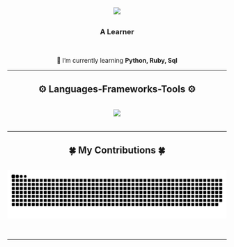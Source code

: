 <h1 align="center">
    <img src="https://readme-typing-svg.herokuapp.com/?font=Righteous&size=35&center=true&vCenter=true&width=500&height=70&duration=4000&lines=Hi+There!+👋;+I'm+MH+Raafi!;" />
</h1>

<h3 align="center">A Learner</h3>

<br/>

<div align="center">
 
 🌱 I’m currently learning **Python, Ruby, Sql**

 </div>

 <hr/>

<h2 align="center">⚙️ Languages-Frameworks-Tools ⚙️</h2>
<br/>
<div align="center">
    <img src="https://skillicons.dev/icons?i=autocad,html,css,javascript,vscode,github,git" />
</div>
<br/>
<hr/>

<div align="center">
  <h2>🍀 My Contributions 🍀</h2>
  <br>
  <img align="center" src="https://raw.githubusercontent.com/Platane/snk/output/github-contribution-grid-snake.svg"/>
  
  <br/>
  <br/>
  <br/>
</div>

<hr/>
